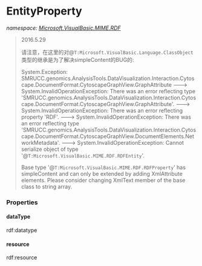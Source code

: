 ﻿# EntityProperty
_namespace: <a href="#" onClick="load('/docs/Microsoft.VisualBasic.MIME.RDF/index.md')">Microsoft.VisualBasic.MIME.RDF</a>_



> 
>  2016.5.29
>  
>  请注意，在这里的对@``T:Microsoft.VisualBasic.Language.ClassObject``类型的继承是为了解决simpleContent的BUG的:
>  
>  System.Exception: 
>  SMRUCC.genomics.AnalysisTools.DataVisualization.Interaction.Cytoscape.DocumentFormat.CytoscapeGraphView.GraphAttribute 
>  ---> System.InvalidOperationException: There was an error reflecting type 'SMRUCC.genomics.AnalysisTools.DataVisualization.Interaction.Cytoscape.DocumentFormat.CytoscapeGraphView.GraphAttribute'. 
>  ---> System.InvalidOperationException: There was an error reflecting property 'RDF'. 
>  ---> System.InvalidOperationException: There was an error reflecting type 'SMRUCC.genomics.AnalysisTools.DataVisualization.Interaction.Cytoscape.DocumentFormat.CytoscapeGraphView.DocumentElements.NetworkMetadata'. 
>  ---> System.InvalidOperationException: Cannot serialize object of type '@``T:Microsoft.VisualBasic.MIME.RDF.RDFEntity``'. 
>  
>  Base type '@``T:Microsoft.VisualBasic.MIME.RDF.RDFProperty``' has simpleContent and can only be extended by adding XmlAttribute elements. 
>  Please consider changing XmlText member of the base class to string array.
>  



### Properties

#### dataType
rdf:datatype
#### resource
rdf:resource
